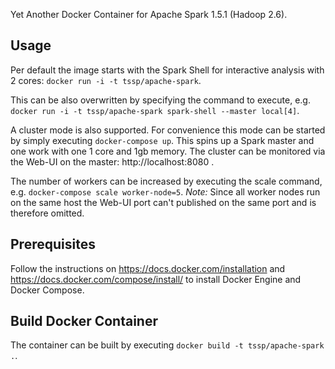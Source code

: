 Yet Another Docker Container for Apache Spark 1.5.1 (Hadoop 2.6).

## Usage

Per default the image starts with the Spark Shell for interactive analysis with 2 cores: `docker run -i -t tssp/apache-spark`. 

This can be also overwritten by specifying the command to execute, e.g. `docker run -i -t tssp/apache-spark spark-shell --master local[4]`.

A cluster mode is also supported. For convenience this mode can be started by simply executing `docker-compose up`. This spins up a Spark master and one work with one 1 core and 1gb memory. The cluster can be monitored via the Web-UI on the master: http://localhost:8080 .

The number of workers can be increased by executing the scale command, e.g. `docker-compose scale worker-node=5`. _Note:_ Since all worker nodes run on the same host the Web-UI port can't published on the same port and is therefore omitted. 

## Prerequisites

Follow the instructions on https://docs.docker.com/installation and https://docs.docker.com/compose/install/ to install Docker Engine and Docker Compose.

## Build Docker Container

The container can be built by executing `docker build -t tssp/apache-spark .`.

